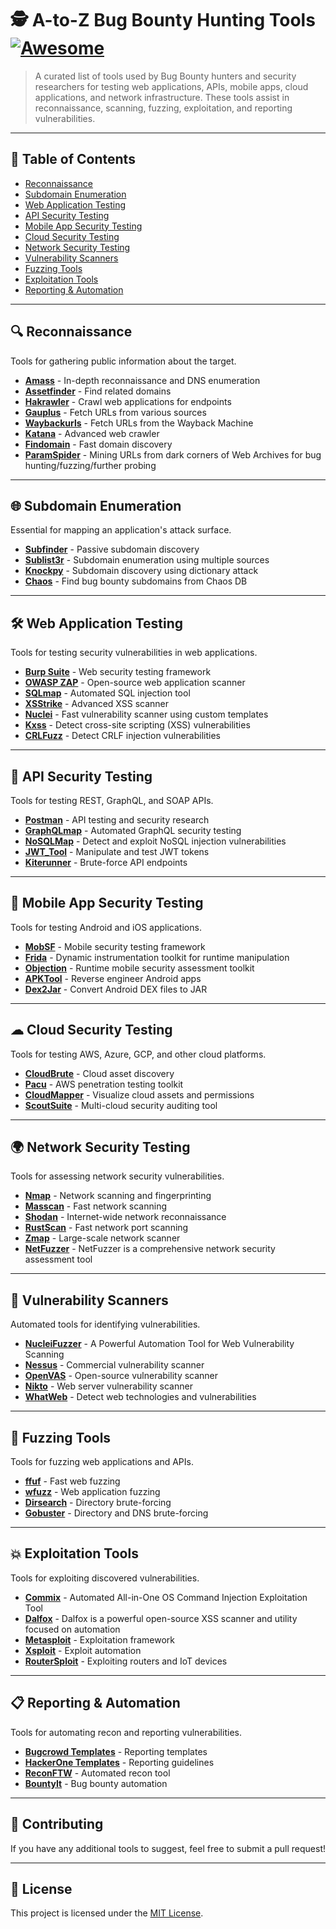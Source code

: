 # 🕵️ **A-to-Z Bug Bounty Hunting Tools** [![Awesome](https://awesome.re/badge.svg)](https://awesome.re)

> A curated list of tools used by Bug Bounty hunters and security researchers for testing web applications, APIs, mobile apps, cloud applications, and network infrastructure. These tools assist in reconnaissance, scanning, fuzzing, exploitation, and reporting vulnerabilities.  

---

## 📌 Table of Contents  
- [Reconnaissance](#-reconnaissance)
- [Subdomain Enumeration](#-subdomain-enumeration)
- [Web Application Testing](#-web-application-testing)
- [API Security Testing](#-api-security-testing)
- [Mobile App Security Testing](#-mobile-app-security-testing)
- [Cloud Security Testing](#-cloud-security-testing)
- [Network Security Testing](#-network-security-testing)
- [Vulnerability Scanners](#-vulnerability-scanners)
- [Fuzzing Tools](#-fuzzing-tools)
- [Exploitation Tools](#-exploitation-tools)
- [Reporting & Automation](#-reporting--automation)

---

## 🔍 Reconnaissance  

Tools for gathering public information about the target.
- **[Amass](https://github.com/owasp-amass/amass)** - In-depth reconnaissance and DNS enumeration    
- **[Assetfinder](https://github.com/tomnomnom/assetfinder)** - Find related domains  
- **[Hakrawler](https://github.com/hakluke/hakrawler)** - Crawl web applications for endpoints  
- **[Gauplus](https://github.com/bp0lr/gauplus)** - Fetch URLs from various sources  
- **[Waybackurls](https://github.com/tomnomnom/waybackurls)** - Fetch URLs from the Wayback Machine  
- **[Katana](https://github.com/projectdiscovery/katana)** - Advanced web crawler  
- **[Findomain](https://github.com/Findomain/Findomain)** - Fast domain discovery
- **[ParamSpider](https://github.com/devanshbatham/ParamSpider)** - Mining URLs from dark corners of Web Archives for bug hunting/fuzzing/further probing

---

## 🌐 Subdomain Enumeration  

Essential for mapping an application's attack surface.  

- **[Subfinder](https://github.com/projectdiscovery/subfinder)** - Passive subdomain discovery
- **[Sublist3r](https://github.com/aboul3la/Sublist3r)** - Subdomain enumeration using multiple sources  
- **[Knockpy](https://github.com/guelfoweb/knock)** - Subdomain discovery using dictionary attack  
- **[Chaos](https://github.com/projectdiscovery/chaos-client)** - Find bug bounty subdomains from Chaos DB  

---

## 🛠 Web Application Testing  

Tools for testing security vulnerabilities in web applications.  

- **[Burp Suite](https://portswigger.net/burp)** - Web security testing framework  
- **[OWASP ZAP](https://www.zaproxy.org/)** - Open-source web application scanner  
- **[SQLmap](https://github.com/sqlmapproject/sqlmap)** - Automated SQL injection tool  
- **[XSStrike](https://github.com/s0md3v/XSStrike)** - Advanced XSS scanner  
- **[Nuclei](https://github.com/projectdiscovery/nuclei)** - Fast vulnerability scanner using custom templates  
- **[Kxss](https://github.com/Emoe/kxss)** - Detect cross-site scripting (XSS) vulnerabilities  
- **[CRLFuzz](https://github.com/dwisiswant0/crlfuzz)** - Detect CRLF injection vulnerabilities  

---

## 🔌 API Security Testing  

Tools for testing REST, GraphQL, and SOAP APIs.  

- **[Postman](https://www.postman.com/)** - API testing and security research  
- **[GraphQLmap](https://github.com/swisskyrepo/GraphQLmap)** - Automated GraphQL security testing  
- **[NoSQLMap](https://github.com/codingo/NoSQLMap)** - Detect and exploit NoSQL injection vulnerabilities  
- **[JWT_Tool](https://github.com/ticarpi/jwt_tool)** - Manipulate and test JWT tokens  
- **[Kiterunner](https://github.com/assetnote/kiterunner)** - Brute-force API endpoints  

---

## 📱 Mobile App Security Testing  

Tools for testing Android and iOS applications.  

- **[MobSF](https://github.com/MobSF/Mobile-Security-Framework-MobSF)** - Mobile security testing framework  
- **[Frida](https://frida.re/)** - Dynamic instrumentation toolkit for runtime manipulation  
- **[Objection](https://github.com/sensepost/objection)** - Runtime mobile security assessment toolkit  
- **[APKTool](https://github.com/iBotPeaches/Apktool)** - Reverse engineer Android apps  
- **[Dex2Jar](https://github.com/pxb1988/dex2jar)** - Convert Android DEX files to JAR  

---

## ☁ Cloud Security Testing  

Tools for testing AWS, Azure, GCP, and other cloud platforms.  

- **[CloudBrute](https://github.com/0xsha/CloudBrute)** - Cloud asset discovery  
- **[Pacu](https://github.com/RhinoSecurityLabs/pacu)** - AWS penetration testing toolkit  
- **[CloudMapper](https://github.com/duo-labs/cloudmapper)** - Visualize cloud assets and permissions  
- **[ScoutSuite](https://github.com/nccgroup/ScoutSuite)** - Multi-cloud security auditing tool  

---

## 🌍 Network Security Testing  

Tools for assessing network security vulnerabilities.  

- **[Nmap](https://nmap.org/)** - Network scanning and fingerprinting  
- **[Masscan](https://github.com/robertdavidgraham/masscan)** - Fast network scanning  
- **[Shodan](https://www.shodan.io/)** - Internet-wide network reconnaissance  
- **[RustScan](https://github.com/RustScan/RustScan)** - Fast network port scanning  
- **[Zmap](https://github.com/zmap/zmap)** - Large-scale network scanner
- **[NetFuzzer](https://github.com/0xKayala/NetFuzzer)** - NetFuzzer is a comprehensive network security assessment tool

---

## 🔎 Vulnerability Scanners  

Automated tools for identifying vulnerabilities.  

- **[NucleiFuzzer](https://github.com/0xKayala/NucleiFuzzer)** - A Powerful Automation Tool for Web Vulnerability Scanning
- **[Nessus](https://www.tenable.com/products/nessus)** - Commercial vulnerability scanner
- **[OpenVAS](https://www.openvas.org/)** - Open-source vulnerability scanner  
- **[Nikto](https://github.com/sullo/nikto)** - Web server vulnerability scanner  
- **[WhatWeb](https://github.com/urbanadventurer/WhatWeb)** - Detect web technologies and vulnerabilities  

---

## 🧪 Fuzzing Tools  

Tools for fuzzing web applications and APIs.  

- **[ffuf](https://github.com/ffuf/ffuf)** - Fast web fuzzing  
- **[wfuzz](https://github.com/xmendez/wfuzz)** - Web application fuzzing  
- **[Dirsearch](https://github.com/maurosoria/dirsearch)** - Directory brute-forcing  
- **[Gobuster](https://github.com/OJ/gobuster)** - Directory and DNS brute-forcing  

---

## 💥 Exploitation Tools  

Tools for exploiting discovered vulnerabilities.  

- **[Commix](https://github.com/commixproject/commix)** - Automated All-in-One OS Command Injection Exploitation Tool
- **[Dalfox](https://github.com/hahwul/dalfox)** - Dalfox is a powerful open-source XSS scanner and utility focused on automation
- **[Metasploit](https://github.com/rapid7/metasploit-framework)** - Exploitation framework  
- **[Xsploit](https://github.com/BlackArch/blackarch/tree/master/exploits/xsploit)** - Exploit automation  
- **[RouterSploit](https://github.com/threat9/routersploit)** - Exploiting routers and IoT devices  

---

## 📋 Reporting & Automation  

Tools for automating recon and reporting vulnerabilities.  

- **[Bugcrowd Templates](https://github.com/bugcrowd/vulnerability-rating-taxonomy)** - Reporting templates  
- **[HackerOne Templates](https://github.com/Hacker0x01/hacker101)** - Reporting guidelines  
- **[ReconFTW](https://github.com/six2dez/reconftw)** - Automated recon tool  
- **[BountyIt](https://github.com/bassammaged/BountyIt)** - Bug bounty automation  

---

## 📢 Contributing  

If you have any additional tools to suggest, feel free to submit a pull request!  

---

## 📜 License  

This project is licensed under the [MIT License](LICENSE).
